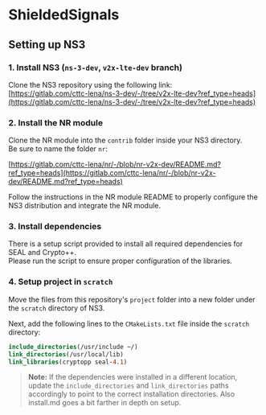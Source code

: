 # ShieldedSignals

## Setting up NS3

### 1. Install NS3 (`ns-3-dev`, `v2x-lte-dev` branch)

Clone the NS3 repository using the following link:  
[https://gitlab.com/cttc-lena/ns-3-dev/-/tree/v2x-lte-dev?ref_type=heads](https://gitlab.com/cttc-lena/ns-3-dev/-/tree/v2x-lte-dev?ref_type=heads)

### 2. Install the NR module

Clone the NR module into the `contrib` folder inside your NS3 directory.  
Be sure to name the folder `nr`:

[https://gitlab.com/cttc-lena/nr/-/blob/nr-v2x-dev/README.md?ref_type=heads](https://gitlab.com/cttc-lena/nr/-/blob/nr-v2x-dev/README.md?ref_type=heads)

Follow the instructions in the NR module README to properly configure the NS3 distribution and integrate the NR module.

### 3. Install dependencies

There is a setup script provided to install all required dependencies for SEAL and Crypto++.  
Please run the script to ensure proper configuration of the libraries.

### 4. Setup project in `scratch`

Move the files from this repository's `project` folder into a new folder under the `scratch` directory of NS3.

Next, add the following lines to the `CMakeLists.txt` file inside the `scratch` directory:

```cmake
include_directories(/usr/include ~/)
link_directories(/usr/local/lib)
link_libraries(cryptopp seal-4.1)
```

> **Note:** If the dependencies were installed in a different location, update the `include_directories` and `link_directories` paths accordingly to point to the correct installation directories. Also install.md goes a bit farther in depth on setup.
